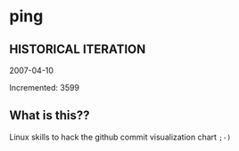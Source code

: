 # ping

## HISTORICAL ITERATION
2007-04-10

Incremented: 3599

## What is this?? 
Linux skills to hack the github commit visualization chart `;-)`
